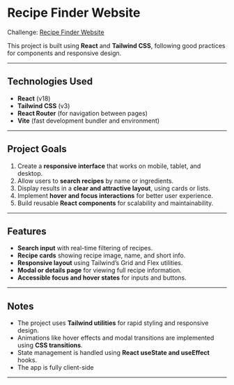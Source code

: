 # Recipe Finder Website



Challenge: [Recipe Finder Website](https://www.frontendmentor.io/challenges/recipe-finder-website--Ui-TZTPxN)

This project is built using **React** and **Tailwind CSS**, following good practices for components and responsive design.

---

## Technologies Used

- **React** (v18)  
- **Tailwind CSS** (v3)  
- **React Router** (for navigation between pages)  
- **Vite** (fast development bundler and environment)  

---

## Project Goals

1. Create a **responsive interface** that works on mobile, tablet, and desktop.  
2. Allow users to **search recipes** by name or ingredients.  
3. Display results in a **clear and attractive layout**, using cards or lists.  
4. Implement **hover and focus interactions** for better user experience.  
5. Build reusable **React components** for scalability and maintainability.  

---

## Features

- **Search input** with real-time filtering of recipes.  
- **Recipe cards** showing recipe image, name, and short info.  
- **Responsive layout** using Tailwind’s Grid and Flex utilities.  
- **Modal or details page** for viewing full recipe information.  
- **Accessible focus and hover states** for inputs and buttons.  

---

## Notes

- The project uses **Tailwind utilities** for rapid styling and responsive design.  
- Animations like hover effects and modal transitions are implemented using **CSS transitions**.  
- State management is handled using **React useState and useEffect** hooks.  
- The app is fully client-side

---

